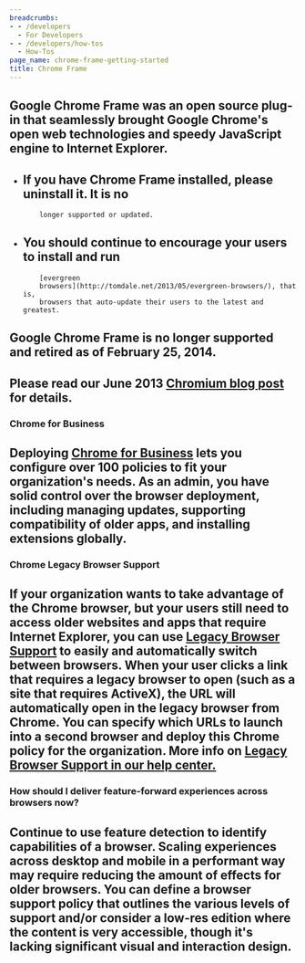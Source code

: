 ```yaml
---
breadcrumbs:
- - /developers
  - For Developers
- - /developers/how-tos
  - How-Tos
page_name: chrome-frame-getting-started
title: Chrome Frame
---
```


## Google Chrome Frame was an open source plug-in that seamlessly brought Google Chrome's open web technologies and speedy JavaScript engine to Internet Explorer.

*   ## If you have Chrome Frame installed, please uninstall it. It is no
            longer supported or updated.
*   ## You should continue to encourage your users to install and run
            [evergreen
            browsers](http://tomdale.net/2013/05/evergreen-browsers/), that is,
            browsers that auto-update their users to the latest and greatest.

## Google Chrome Frame is no longer supported and retired as of February 25, 2014.

## Please read our June 2013 [Chromium blog post](http://blog.chromium.org/2013/06/retiring-chrome-frame.html) for details.

### Chrome for Business

## Deploying [Chrome for Business](http://www.google.com/chrome/work) lets you configure over 100 policies to fit your organization's needs. As an admin, you have solid control over the browser deployment, including managing updates, supporting compatibility of older apps, and installing extensions globally.

### Chrome Legacy Browser Support

## If your organization wants to take advantage of the Chrome browser, but your users still need to access older websites and apps that require Internet Explorer, you can use [Legacy Browser Support](https://www.google.com/intl/en/chrome/business/browser/lbs.html) to easily and automatically switch between browsers. When your user clicks a link that requires a legacy browser to open (such as a site that requires ActiveX), the URL will automatically open in the legacy browser from Chrome. You can specify which URLs to launch into a second browser and deploy this Chrome policy for the organization. More info on [Legacy Browser Support in our help center.](http://support.google.com/chrome/a/bin/answer.py?hl=en&answer=3019558)

### How should I deliver feature-forward experiences across browsers now?

## Continue to use feature detection to identify capabilities of a browser. Scaling experiences across desktop and mobile in a performant way may require reducing the amount of effects for older browsers. You can define a browser support policy that outlines the various levels of support and/or consider a low-res edition where the content is very accessible, though it's lacking significant visual and interaction design.
